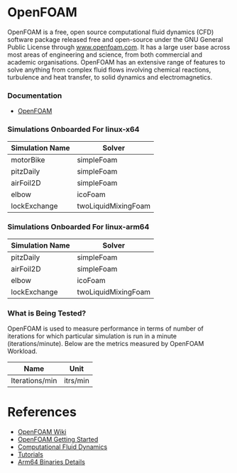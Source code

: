 # OpenFOAM
OpenFOAM is a free, open source computational fluid dynamics (CFD) software package released free and open-source under the GNU General Public License 
through www.openfoam.com. It has a large user base across most areas of engineering and science, from both commercial and 
academic organisations. OpenFOAM has an extensive range of features to solve anything from complex fluid flows involving 
chemical reactions, turbulence and heat transfer, to solid dynamics and electromagnetics.

### Documentation
* [OpenFOAM](https://www.openfoam.com/)


### Simulations Onboarded For linux-x64

| Simulation Name                                  |   Solver     |
|--------------------------------------|-----------|
| motorBike         |  simpleFoam   |
| pitzDaily         |  simpleFoam   |
| airFoil2D         |  simpleFoam   |
| elbow             |  icoFoam      |
| lockExchange      |  twoLiquidMixingFoam  |

### Simulations Onboarded For linux-arm64

| Simulation Name                                  |   Solver     |
|--------------------------------------|-----------|
| pitzDaily         |  simpleFoam   |
| airFoil2D         |  simpleFoam   |
| elbow             |  icoFoam      |
| lockExchange      |  twoLiquidMixingFoam  |

### What is Being Tested?
OpenFOAM is used to measure performance in terms of number of iterations for which particular simulation is run in a minute (iterations/minute). Below are the metrics measured by OpenFOAM Workload.

| Name                                  |   Unit     |
|--------------------------------------|-----------|
| Iterations/min          |  itrs/min   |

# References
* [OpenFOAM Wiki](https://openfoamwiki.net/)
* [OpenFOAM Getting Started](https://openfoamwiki.net/index.php/Tutorials/Before_Getting_Started)
* [Computational Fluid Dynamics](https://en.wikipedia.org/wiki/Computational_fluid_dynamics)
* [Tutorials](https://www.youtube.com/c/OpenFOAMTutorials/videos)
* [Arm64 Binaries Details](https://packages.ubuntu.com/search?keywords=openfoam)